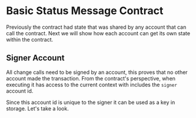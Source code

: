 # Basic Status Message Contract

Previously the contract had state that was shared by any account that can call the contract. Next we will show how each account can get its own state within the contract.

## Signer Account

All change calls need to be signed by an account, this proves that no other account made the transaction. From the contract's perspective, when executing it has access to the current context with includes the `signer` account id.

Since this account id is unique to the signer it can be used as a key in storage. Let's take a look.